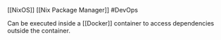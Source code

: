 [[NixOS]]
[[Nix Package Manager]]
#DevOps 

Can be executed inside a [[Docker]] container to access dependencies outside the container.
